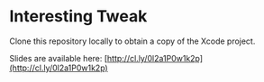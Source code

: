 Interesting Tweak
================

Clone this repository locally to obtain a copy of the Xcode project.

Slides are available here: [http://cl.ly/0l2a1P0w1k2p](http://cl.ly/0l2a1P0w1k2p)